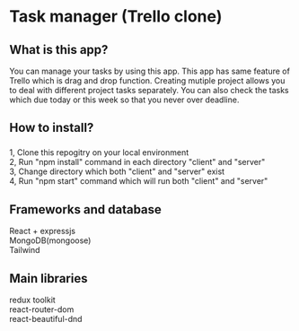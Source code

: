 # **Task manager (Trello clone)**

## What is this app?
You can manage your tasks by using this app. This app has same feature of Trello which is drag and drop function.
Creating mutiple project allows you to deal with different project tasks separately. 
You can also check the tasks which due today or this week so that you never over deadline.

## How to install?
### 
1, Clone this repogitry on your local environment  
2, Run "npm install" command in each directory "client" and "server"  
3, Change directory which both "client" and "server" exist  
4, Run "npm start" command which will run both "client" and "server"

## Frameworks and database
React + expressjs  
MongoDB(mongoose)  
Tailwind  

## Main libraries
redux toolkit  
react-router-dom  
react-beautiful-dnd  

